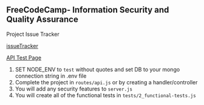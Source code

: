 **FreeCodeCamp**- Information Security and Quality Assurance
------

Project Issue Tracker

[issueTracker](https://fcc-issue-tracker-nmc.glitch.me/issueTracker)

[API Test Page](https://fcc-issue-tracker-nmc.glitch.me/)

1) SET NODE_ENV to `test` without quotes and set DB to your mongo connection string in .env file
2) Complete the project in `routes/api.js` or by creating a handler/controller
3) You will add any security features to `server.js`
4) You will create all of the functional tests in `tests/2_functional-tests.js`


